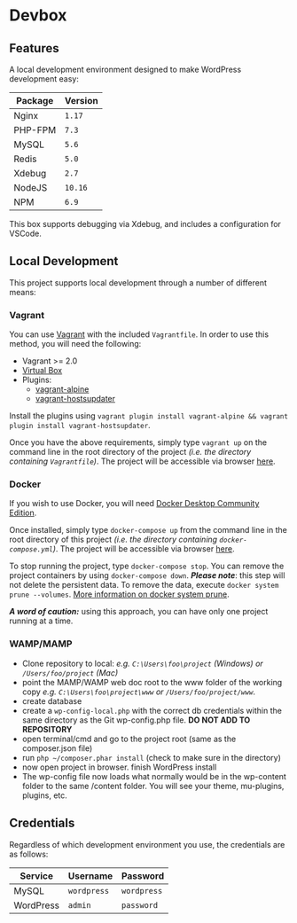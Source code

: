 # Devbox

## Features

A local development environment designed to make WordPress development easy:

|Package|Version|
|---|---|
|Nginx|`1.17`|
|PHP-FPM|`7.3`|
|MySQL|`5.6`|
|Redis|`5.0`|
|Xdebug|`2.7`|
|NodeJS|`10.16`|
|NPM|`6.9`|

This box supports debugging via Xdebug, and includes a configuration for VSCode.

## Local Development

This project supports local development through a number of different means:

### Vagrant

You can use [Vagrant](https://www.vagrantup.com) with the included `Vagrantfile`. In order to use this method, you will need the following:

+ Vagrant >= 2.0
+ [Virtual Box](https://www.virtualbox.org/)
+ Plugins:
  + [vagrant-alpine](https://github.com/maier/vagrant-alpine)
  + [vagrant-hostsupdater](https://github.com/cogitatio/vagrant-hostsupdater)

Install the plugins using `vagrant plugin install vagrant-alpine && vagrant plugin install vagrant-hostsupdater`.

Once you have the above requirements, simply type `vagrant up` on the command line in the root directory of the project _(i.e. the directory containing `Vagrantfile`)_. The project will be accessible via browser [here](http://dev.box).

### Docker

If you wish to use Docker, you will need [Docker Desktop Community Edition](https://www.docker.com/products/docker-desktop).

Once installed, simply type `docker-compose up` from the command line in the root directory of this project _(i.e. the directory containing `docker-compose.yml`)_. The project will be accessible via browser [here](http://localhost).

To stop running the project, type `docker-compose stop`. You can remove the project containers  by using `docker-compose down`. _**Please note**_: this step will not delete the persistent data. To remove the data, execute `docker system prune --volumes`. [More information on docker system prune](https://docs.docker.com/engine/reference/commandline/system_prune/).

_**A word of caution:**_ using this approach, you can have only one project running at a time.

### WAMP/MAMP

+ Clone repository to local: _e.g. `C:\Users\foo\project` (Windows) or `/Users/foo/project` (Mac)_
+ point the MAMP/WAMP web doc root to the www folder of the working copy _e.g. `C:\Users\foo\project\www` or `/Users/foo/project/www`_.
+ create database
+ create a `wp-config-local.php` with the correct db credentials within the same directory as the Git wp-config.php file. **DO NOT ADD TO REPOSITORY**
+ open terminal/cmd and go to the project root (same as the composer.json file)
+ run `php ~/composer.phar install` (check to make sure in the directory)
+ now open project in browser. finish WordPress install
+ The wp-config file now loads what normally would be in the wp-content folder to the same /content folder.
You will see your theme, mu-plugins, plugins, etc.

## Credentials

Regardless of which development environment you use, the credentials are as follows:

|Service|Username|Password|
|---|---|---|
|MySQL|`wordpress`|`wordpress`|
|WordPress|`admin`|`password`|